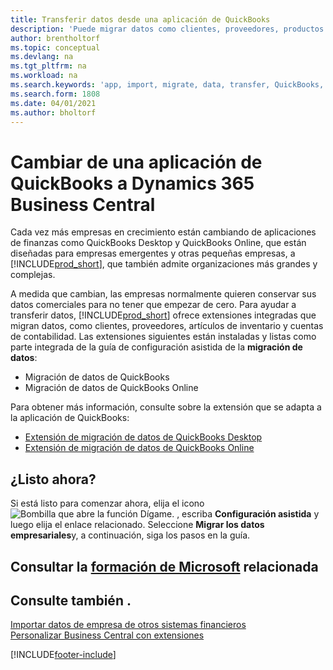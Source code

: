 ```yaml
---
title: Transferir datos desde una aplicación de QuickBooks
description: 'Puede migrar datos como clientes, proveedores, productos de inventario y cuentas de las aplicaciones de QuickBooks a Business Central.'
author: brentholtorf
ms.topic: conceptual
ms.devlang: na
ms.tgt_pltfrm: na
ms.workload: na
ms.search.keywords: 'app, import, migrate, data, transfer, QuickBooks, customize'
ms.search.form: 1808
ms.date: 04/01/2021
ms.author: bholtorf
---
```



# Cambiar de una aplicación de QuickBooks a Dynamics 365 Business Central

Cada vez más empresas en crecimiento están cambiando de aplicaciones de finanzas como QuickBooks Desktop y QuickBooks Online, que están diseñadas para empresas emergentes y otras pequeñas empresas, a [!INCLUDE[prod_short](includes/prod_short.md)], que también admite organizaciones más grandes y complejas. 

A medida que cambian, las empresas normalmente quieren conservar sus datos comerciales para no tener que empezar de cero. Para ayudar a transferir datos, [!INCLUDE[prod_short](includes/prod_short.md)] ofrece extensiones integradas que migran datos, como clientes, proveedores, artículos de inventario y cuentas de contabilidad. Las extensiones siguientes están instaladas y listas como parte integrada de la guía de configuración asistida de la **migración de datos**:

* Migración de datos de QuickBooks 
* Migración de datos de QuickBooks Online

Para obtener más información, consulte sobre la extensión que se adapta a la aplicación de QuickBooks:   

* [Extensión de migración de datos de QuickBooks Desktop](ui-extensions-quickbooks-data-migration.md)
* [Extensión de migración de datos de QuickBooks Online](ui-extensions-quickbooks-online-data-migration.md)

## ¿Listo ahora?

Si está listo para comenzar ahora, elija el icono ![Bombilla que abre la función Dígame.](media/ui-search/search_small.png "Dígame qué desea hacer") , escriba **Configuración asistida** y luego elija el enlace relacionado. Seleccione **Migrar los datos empresariales**y, a continuación, siga los pasos en la guía.

## Consultar la [formación de Microsoft](/training/modules/migrate-data-dynamics-365-business-central/) relacionada

## Consulte también .

[Importar datos de empresa de otros sistemas financieros](across-import-data-configuration-packages.md)  
[Personalizar Business Central con extensiones](ui-extensions.md)   


[!INCLUDE[footer-include](includes/footer-banner.md)]
